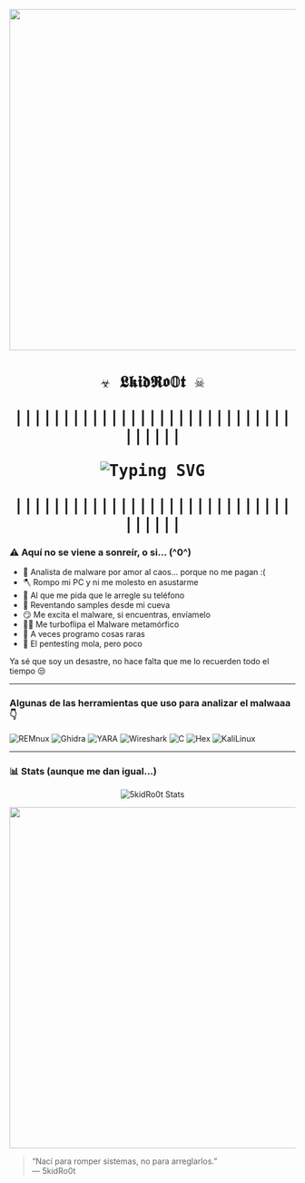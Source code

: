 
<p align="center">
<img src="https://github.com/user-attachments/assets/abc3fe7f-bce1-4ac8-b9b9-e20518fd06eb" width="600"/>
</p>

<h1 align="center" style="font-family: monospace;">
☣️ 𝕷𝖐𝖎𝖉𝕽𝖔𝟘𝖙 ☠️

||||||||||||||||||||||||||||||||||| <p align="center">
  <img src="https://readme-typing-svg.herokuapp.com?font=Fira+Code&size=24&duration=2000&pause=1000&color=F70000&center=true&vCenter=true&width=500&lines=El+malware+es+una+droga...;Si+te+da+miedo+el+malware,+¡corre!;Puse+addicted+con+1+d;La+red+arde+y+yo+con+ella;8f4f3d4a198b6af8230bb94d41bd25e0;Yo+no+soy+mala+persona,+tú+sí;El+ransomware+me+excita;Voy+a+vomitar+sangre+por+el+culo;El+malware+siempre+juzgando;Me+debes+1+euro;Si+me+pides+malware+eres+tontx;What+is+the+password?;Si+Luxxy+se+pierde+es+tu+culpa" alt="Typing SVG" />
</p> |||||||||||||||||||||||||||||||||||

### ⚠️ Aquí no se viene a sonreír, o si... (^0^)

- 🧠 Analista de malware por amor al caos... porque no me pagan :(  
- 🪓 Rompo mi PC y ni me molesto en asustarme
- 🖕 Al que me pida que le arregle su teléfono  
- 💾 Reventando samples desde mi cueva
- 😏 Me excita el malware, si encuentras, envíamelo
- 🏴‍☠️ Me turboflipa el Malware metamórfico
- 🔧 A veces programo cosas raras
- 🔪 El pentesting mola, pero poco

Ya sé que soy un desastre, no hace falta que me lo recuerden todo el tiempo 😒

---
### Algunas de las herramientas que uso para analizar el malwaaa 👇

![REMnux](https://img.shields.io/badge/REMnux-2D2D2D?style=flat&logo=gnu-bash&logoColor=white)
![Ghidra](https://img.shields.io/badge/Ghidra-red?style=flat&logo=ghidra)
![YARA](https://img.shields.io/badge/YARA-darkred?style=flat&logo=data)
![Wireshark](https://img.shields.io/badge/Sniffing-grey?style=flat&logo=wireshark)
![C](https://img.shields.io/badge/C%2FC%2B%2B-004482?style=flat&logo=c)
![Hex](https://img.shields.io/badge/Hex%20Editor-black?style=flat)
![KaliLinux](https://img.shields.io/badge/KaliLinux-2D2D2D?style=flat&logo=gnu-bash&logoColor=white)

---

### 📊 Stats (aunque me dan igual...)

<p align="center">
  <img src="https://github-readme-stats.vercel.app/api?username=5kidro0t&show_icons=true&theme=tokyonight&hide_border=true" alt="5kidRo0t Stats" />
</p>

<p align="center">
  <img src="https://media3.giphy.com/media/v1.Y2lkPTc5MGI3NjExNnF1aHQwdzBuMDUwYXBzajNodm5ybTMxYnZ1YzM5bjdqZ3NnMm8wdyZlcD12MV9pbnRlcm5hbF9naWZfYnlfaWQmY3Q9Zw/l0IydmRNCdEmqVchq/giphy.gif" width="600" />
</p>
</h1>

> “Nací para romper sistemas, no para arreglarlos.”  
> — 5kidRo0t
